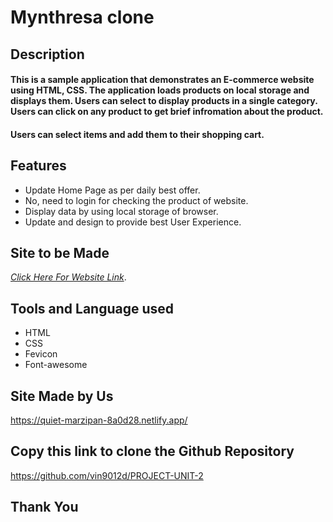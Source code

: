 

# Mynthresa clone

## Description
#### This is a sample application that demonstrates an E-commerce website using HTML, CSS. The application loads products on local storage and displays them. Users can select to display products in a single category. Users can click on any product to get brief infromation about the product.

#### Users can select items and add them to their shopping cart.

## Features
- Update Home Page as per daily best offer.
- No, need to login for checking the product of website.
- Display data by using local storage of browser.
- Update and design to provide best User Experience.

## Site to be Made
 *[Click Here For Website Link](https://www.jcrew.com/in/)*.


## Tools and Language used
- HTML
- CSS
- Fevicon
- Font-awesome

## Site Made by Us
https://quiet-marzipan-8a0d28.netlify.app/

## Copy this link to clone the Github Repository
https://github.com/vin9012d/PROJECT-UNIT-2


## Thank You


